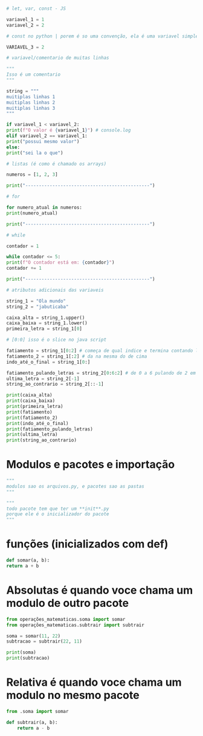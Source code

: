 <!-- aqui ficara todas as anotações da revisao -->

```py

```

```py
# let, var, const - JS

variavel_1 = 1
variavel_2 = 2

# const no python | porem é so uma convenção, ela é uma variavel simples

VARIAVEL_3 = 2

# variavel/comentario de muitas linhas

"""
Isso é um comentario
"""

string = """
muitiplas linhas 1
muitiplas linhas 2
muitiplas linhas 3
"""
```

<!-- ------------------------------------------------------------------------- -->

```py
if variavel_1 < variavel_2:
print(f"O valor é {variavel_1}") # console.log
elif variavel_2 == variavel_1:
print("possui mesmo valor")
else:
print("sei la o que")

# listas (é como é chamado os arrays)

numeros = [1, 2, 3]

print("----------------------------------------------")

# for

for numero_atual in numeros:
print(numero_atual)

print("----------------------------------------------")

# while

contador = 1

while contador <= 5:
print(f"O contador está em: {contador}")
contador += 1

print("----------------------------------------------")
```

<!-- ------------------------------------------------------------------------- -->

```py
# atributos adicionais das variaveis

string_1 = "Ola mundo"
string_2 = "jabuticaba"

caixa_alta = string_1.upper()
caixa_baixa = string_1.lower()
primeira_letra = string_1[0]

# [0:0] isso é o slice no java script

fatiamento = string_1[0:2] # começa de qual indice e termina contando letras
fatiamento_2 = string_1[:2] # da na mesma do de cima
indo_até_o_final = string_1[0:]

fatiamento_pulando_letras = string_2[0:6:2] # de 0 a 6 pulando de 2 em 2
ultima_letra = string_2[-1]
string_ao_contrario = string_2[::-1]

print(caixa_alta)
print(caixa_baixa)
print(primeira_letra)
print(fatiamento)
print(fatiamento_2)
print(indo_até_o_final)
print(fatiamento_pulando_letras)
print(ultima_letra)
print(string_ao_contrario)
```

<!-- ------------------------------------------------------------------------- -->

# Modulos e pacotes e importação

```py
"""
modulos sao os arquivos.py, e pacotes sao as pastas
"""

"""
todo pacote tem que ter um **init**.py
porque ele é o inicializador do pacote
"""
```

# funções (inicializados com def)

```py
def somar(a, b):
return a + b
```

<!-- Importaçoes absolutas e importaçoes relativas -->

# Absolutas é quando voce chama um modulo de outro pacote

```py
from operações_matematicas.soma import somar
from operações_matematicas.subtrair import subtrair

soma = somar(11, 22)
subtracao = subtrair(22, 11)

print(soma)
print(subtracao)
```

# Relativa é quando voce chama um modulo no mesmo pacote

```py
from .soma import somar

def subtrair(a, b):
    return a - b
```

<!-- ------------------------------------------------------------------------- -->
